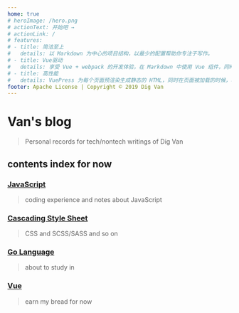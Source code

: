 ```yaml
---
home: true
# heroImage: /hero.png
# actionText: 开始吧 →
# actionLink: /
# features:
# - title: 简洁至上
#   details: 以 Markdown 为中心的项目结构，以最少的配置帮助你专注于写作。
# - title: Vue驱动
#   details: 享受 Vue + webpack 的开发体验，在 Markdown 中使用 Vue 组件，同时可以使用 Vue 来开发自定义主题。
# - title: 高性能
#   details: VuePress 为每个页面预渲染生成静态的 HTML，同时在页面被加载的时候，将作为 SPA 运行。
footer: Apache License | Copyright © 2019 Dig Van
---
```

# Van's blog

> Personal records for tech/nontech writings of Dig Van

## contents index for now

### [JavaScript](/JavaScript/)

> coding experience and notes about JavaScript

### [Cascading Style Sheet](/CSS/)

> CSS and SCSS/SASS and so on

### [Go Language](/Golang/)

> about to study in

### [Vue](/Vue/)

> earn my bread for now 